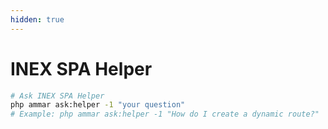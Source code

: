 ```yaml
---
hidden: true
---
```


# INEX SPA Helper

```bash
# Ask INEX SPA Helper
php ammar ask:helper -1 "your question"
# Example: php ammar ask:helper -1 "How do I create a dynamic route?"
```
